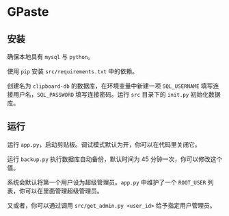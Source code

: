 # GPaste

## 安装

确保本地具有 `mysql` 与 `python`。

使用 `pip` 安装 `src/requirements.txt` 中的依赖。

创建名为 `clipboard-db` 的数据库，在环境变量中新建一项 `SQL_USERNAME` 填写连接用户名，`SQL_PASSWORD` 填写连接密码。运行 `src` 目录下的 `init.py` 初始化数据库。

## 运行

运行 `app.py`，启动剪贴板。调试模式默认为开，你可以在代码里关闭它。

运行 `backup.py` 执行数据库自动备份，默认时间为 45 分钟一次，你可以修改这个值。

系统会默认将第一个用户设为超级管理员。`app.py` 中维护了一个 `ROOT_USER` 列表，你可以在里面管理超级管理员。

又或者，你可以通过调用 `src/get_admin.py <user_id>` 给予指定用户管理员。
